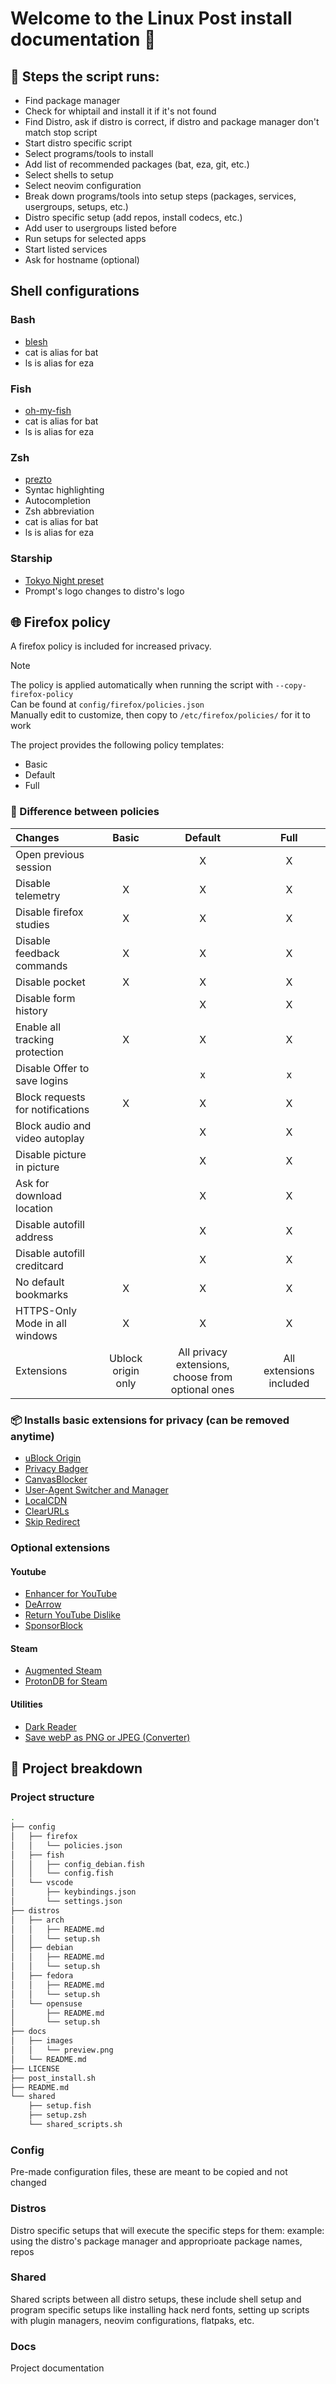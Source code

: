 # Welcome to the Linux Post install documentation 👋

## 📃 Steps the script runs:

-   Find package manager
-   Check for whiptail and install it if it's not found
-   Find Distro, ask if distro is correct, if distro and package manager don't match stop script
-   Start distro specific script
-   Select programs/tools to install
-   Add list of recommended packages (bat, eza, git, etc.)
-   Select shells to setup
-   Select neovim configuration
-   Break down programs/tools into setup steps (packages, services, usergroups, setups, etc.)
-   Distro specific setup (add repos, install codecs, etc.)
-   Add user to usergroups listed before
-   Run setups for selected apps
-   Start listed services
-   Ask for hostname (optional)

## Shell configurations

### Bash

-   [blesh](https://github.com/akinomyoga/ble.sh)
-   cat is alias for bat
-   ls is alias for eza

### Fish

-   [oh-my-fish](https://github.com/oh-my-fish/oh-my-fish)
-   cat is alias for bat
-   ls is alias for eza

### Zsh

-   [prezto](https://github.com/sorin-ionescu/prezto)
-   Syntac highlighting
-   Autocompletion
-   Zsh abbreviation
-   cat is alias for bat
-   ls is alias for eza

### Starship

-   [Tokyo Night preset](https://starship.rs/presets/tokyo-night)
-   Prompt's logo changes to distro's logo

## 🌐 Firefox policy

A firefox policy is included for increased privacy.

> [!NOTE]
> The policy is applied automatically when running the script with `--copy-firefox-policy` <br />
> Can be found at `config/firefox/policies.json` <br />
> Manually edit to customize, then copy to `/etc/firefox/policies/` for it to work

The project provides the following policy templates:

-   Basic
-   Default
-   Full

### 📖 Difference between policies

| Changes                          |       Basic        |                      Default                      |          Full           |
| :------------------------------- | :----------------: | :-----------------------------------------------: | :---------------------: |
| Open previous session            |                    |                         X                         |            X            |
| Disable telemetry                |         X          |                         X                         |            X            |
| Disable firefox studies          |         X          |                         X                         |            X            |
| Disable feedback commands        |         X          |                         X                         |            X            |
| Disable pocket                   |         X          |                         X                         |            X            |
| Disable form history             |                    |                         X                         |            X            |
| Enable all tracking protection   |         X          |                         X                         |            X            |
| Disable Offer to save logins     |                    |                         x                         |            x            |
| Block requests for notifications |         X          |                         X                         |            X            |
| Block audio and video autoplay   |                    |                         X                         |            X            |
| Disable picture in picture       |                    |                         X                         |            X            |
| Ask for download location        |                    |                         X                         |            X            |
| Disable autofill address         |                    |                         X                         |            X            |
| Disable autofill creditcard      |                    |                         X                         |            X            |
| No default bookmarks             |         X          |                         X                         |            X            |
| HTTPS-Only Mode in all windows   |         X          |                         X                         |            X            |
| Extensions                       | Ublock origin only | All privacy extensions, choose from optional ones | All extensions included |

### 📦 Installs basic extensions for privacy (can be removed anytime)

-   [uBlock Origin][5]
-   [Privacy Badger][6]
-   [CanvasBlocker][7]
-   [User-Agent Switcher and Manager][8]
-   [LocalCDN][9]
-   [ClearURLs][10]
-   [Skip Redirect][11]

### Optional extensions

#### Youtube

-   [Enhancer for YouTube][12]
-   [DeArrow][13]
-   [Return YouTube Dislike][14]
-   [SponsorBlock][15]

#### Steam

-   [Augmented Steam][16]
-   [ProtonDB for Steam][17]

#### Utilities

-   [Dark Reader][18]
-   [Save webP as PNG or JPEG (Converter)][19]

## 📂 Project breakdown

### Project structure

```bash
.
├── config
│   ├── firefox
│   │   └── policies.json
│   ├── fish
│   │   ├── config_debian.fish
│   │   └── config.fish
│   └── vscode
│       ├── keybindings.json
│       └── settings.json
├── distros
│   ├── arch
│   │   ├── README.md
│   │   └── setup.sh
│   ├── debian
│   │   ├── README.md
│   │   └── setup.sh
│   ├── fedora
│   │   ├── README.md
│   │   └── setup.sh
│   └── opensuse
│       ├── README.md
│       └── setup.sh
├── docs
│   ├── images
│   │   └── preview.png
│   └── README.md
├── LICENSE
├── post_install.sh
├── README.md
└── shared
    ├── setup.fish
    ├── setup.zsh
    └── shared_scripts.sh
```

### Config

Pre-made configuration files, these are meant to be copied and not changed

### Distros

Distro specific setups that will execute the specific steps for them:
example: using the distro's package manager and approprioate package names, repos

### Shared

Shared scripts between all distro setups, these include shell setup and program specific setups like installing hack nerd fonts, setting up scripts with plugin managers, neovim configurations, flatpaks, etc.

### Docs

Project documentation

[5]: https://addons.mozilla.org/en-US/firefox/addon/ublock-origin/
[6]: https://addons.mozilla.org/en-US/firefox/addon/privacy-badger17/
[7]: https://addons.mozilla.org/en-US/firefox/addon/canvasblocker/
[8]: https://addons.mozilla.org/en-US/firefox/addon/user-agent-string-switcher/
[9]: https://addons.mozilla.org/en-US/firefox/addon/localcdn-fork-of-decentraleyes/
[10]: https://addons.mozilla.org/en-US/firefox/addon/clearurls/
[11]: https://addons.mozilla.org/en-US/firefox/addon/skip-redirect/
[12]: https://addons.mozilla.org/en-US/firefox/addon/enhancer-for-youtube/
[13]: https://addons.mozilla.org/en-US/firefox/addon/dearrow/
[14]: https://addons.mozilla.org/en-US/firefox/addon/return-youtube-dislikes/
[15]: https://addons.mozilla.org/en-US/firefox/addon/sponsorblock/
[16]: https://addons.mozilla.org/en-US/firefox/addon/augmented-steam/
[17]: https://addons.mozilla.org/en-US/firefox/addon/protondb-for-steam/
[18]: https://addons.mozilla.org/en-US/firefox/addon/darkreader/
[19]: https://addons.mozilla.org/en-US/firefox/addon/save-webp-as-png-or-jpeg/

